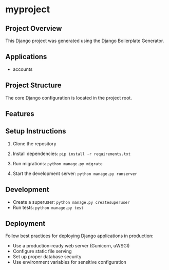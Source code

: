# myproject

## Project Overview

This Django project was generated using the Django Boilerplate Generator.


## Applications

- accounts



## Project Structure

The core Django configuration is located in the project root.

## Features





## Setup Instructions

1. Clone the repository
2. Install dependencies: `pip install -r requirements.txt`

3. Run migrations: `python manage.py migrate`
4. Start the development server: `python manage.py runserver`


## Development

- Create a superuser: `python manage.py createsuperuser`
- Run tests: `python manage.py test`

## Deployment

Follow best practices for deploying Django applications in production:
- Use a production-ready web server (Gunicorn, uWSGI)
- Configure static file serving
- Set up proper database security
- Use environment variables for sensitive configuration